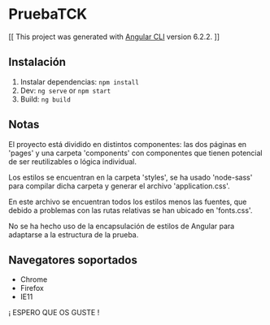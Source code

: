 # PruebaTCK

[[ This project was generated with [Angular CLI](https://github.com/angular/angular-cli) version 6.2.2. ]]

## Instalación

1. Instalar dependencias: `npm install`
2. Dev: `ng serve` or `npm start`
3. Build: `ng build`

## Notas

El proyecto está dividido en distintos componentes: las dos páginas en 'pages' y una carpeta 'components' con componentes que tienen potencial de ser reutilizables o lógica individual.

Los estilos se encuentran en la carpeta 'styles', se ha usado 'node-sass' para compilar dicha carpeta y generar el archivo 'application.css'.

En este archivo se encuentran todos los estilos menos las fuentes, que debido a problemas con las rutas relativas se han ubicado en 'fonts.css'.

No se ha hecho uso de la encapsulación de estilos de Angular para adaptarse a la estructura de la prueba.

## Navegatores soportados

- Chrome
- Firefox
- IE11

¡ ESPERO QUE OS GUSTE !